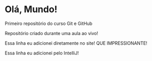# Olá, Mundo!
Primeiro repositório do curso Git e GitHub

Repositório criado durante uma aula ao vivo!

Essa linha eu adicionei diretamente no site! QUE IMPRESSIONANTE!

Essa linha eu adicionei pelo IntelliJ!